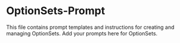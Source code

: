 # OptionSets-Prompt

This file contains prompt templates and instructions for creating and managing OptionSets. Add your prompts here for OptionSets. 